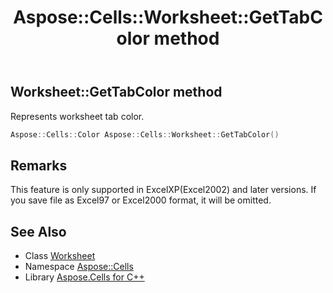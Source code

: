 ﻿---
title: Aspose::Cells::Worksheet::GetTabColor method
linktitle: GetTabColor
second_title: Aspose.Cells for C++ API Reference
description: 'Aspose::Cells::Worksheet::GetTabColor method. Represents worksheet tab color in C++.'
type: docs
weight: 10100
url: /cpp/aspose.cells/worksheet/gettabcolor/
---
## Worksheet::GetTabColor method


Represents worksheet tab color.

```cpp
Aspose::Cells::Color Aspose::Cells::Worksheet::GetTabColor()
```

## Remarks


This feature is only supported in ExcelXP(Excel2002) and later versions. If you save file as Excel97 or Excel2000 format, it will be omitted.
## See Also

* Class [Worksheet](../)
* Namespace [Aspose::Cells](../../)
* Library [Aspose.Cells for C++](../../../)
